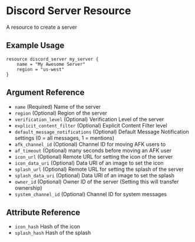 # Discord Server Resource

A resource to create a server

## Example Usage

```hcl-terraform
resource discord_server my_server {
    name = "My Awesome Server"
    region = "us-west" 
}
```

## Argument Reference

* `name` (Required) Name of the server
* `region` (Optional) Region of the server
* `verification_level` (Optional) Verification Level of the server
* `explicit_content_filter` (Optional) Explicit Content Filter level
* `default_message_notifications` (Optional) Default Message Notification settings (0 = all messages, 1 = mentions)
* `afk_channel_id` (Optional) Channel ID for moving AFK users to
* `af_timeout` (Optional)  many seconds before moving an AFK user
* `icon_url` (Optional) Remote URL for setting the icon of the server
* `icon_data_uri` (Optional) Data URI of an image to set the icon
* `splash_url` (Optional) Remote URL for setting the splash of the server
* `splash_data_uri` (Optional) Data URI of an image to set the splash
* `owner_id` (Optional) Owner ID of the server (Setting this will transfer ownership)
* `system_channel_id` (Optional) Channel ID for system messages

## Attribute Reference

* `icon_hash` Hash of the icon
* `splash_hash` Hash of the splash